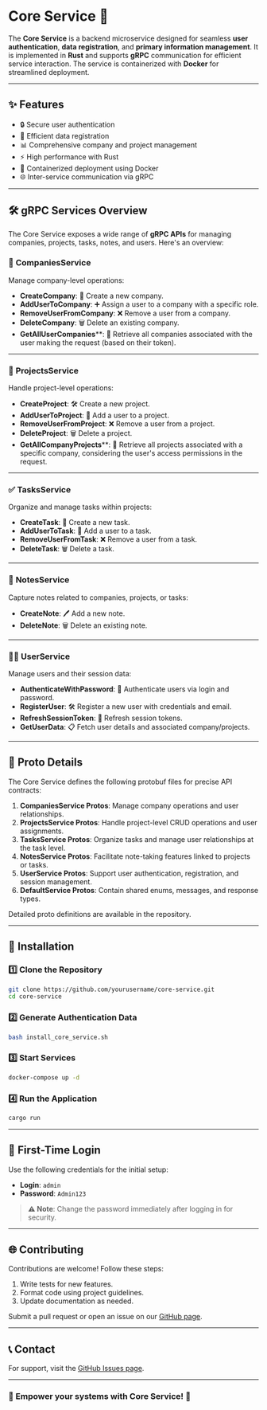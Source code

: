 # Core Service 🚀

The **Core Service** is a backend microservice designed for seamless **user authentication**, **data registration**, and **primary information management**. It is implemented in **Rust** and supports **gRPC** communication for efficient service interaction. The service is containerized with **Docker** for streamlined deployment.

---

## ✨ Features

- 🔒 Secure user authentication
- 📝 Efficient data registration
- 📊 Comprehensive company and project management
- ⚡ High performance with Rust
- 🐳 Containerized deployment using Docker
- 🌐 Inter-service communication via gRPC

---

## 🛠️ gRPC Services Overview

The Core Service exposes a wide range of **gRPC APIs** for managing companies, projects, tasks, notes, and users. Here's an overview:

### 🏢 **CompaniesService**

Manage company-level operations:

- **CreateCompany**: 🏢 Create a new company.
- **AddUserToCompany**: ➕ Assign a user to a company with a specific role.
- **RemoveUserFromCompany**: ❌ Remove a user from a company.
- **DeleteCompany**: 🗑️ Delete an existing company.
- **GetAllUserCompanies****: 📜 Retrieve all companies associated with the user making the request (based on their token).

---

### 📂 **ProjectsService**

Handle project-level operations:

- **CreateProject**: 🛠️ Create a new project.
- **AddUserToProject**: 👥 Add a user to a project.
- **RemoveUserFromProject**: ❌ Remove a user from a project.
- **DeleteProject**: 🗑️ Delete a project.
- **GetAllCompanyProjects****: 📜 Retrieve all projects associated with a specific company, considering the user's access permissions in the request.

---

### ✅ **TasksService**

Organize and manage tasks within projects:

- **CreateTask**: 📝 Create a new task.
- **AddUserToTask**: 👥 Add a user to a task.
- **RemoveUserFromTask**: ❌ Remove a user from a task.
- **DeleteTask**: 🗑️ Delete a task.

---

### 📝 **NotesService**

Capture notes related to companies, projects, or tasks:

- **CreateNote**: 🖊️ Add a new note.
- **DeleteNote**: 🗑️ Delete an existing note.

---

### 🧑‍💻 **UserService**

Manage users and their session data:

- **AuthenticateWithPassword**: 🔑 Authenticate users via login and password.
- **RegisterUser**: 🛠️ Register a new user with credentials and email.
- **RefreshSessionToken**: 🔄 Refresh session tokens.
- **GetUserData**: 📋 Fetch user details and associated company/projects.

---

## 📝 Proto Details

The Core Service defines the following protobuf files for precise API contracts:

1. **CompaniesService Protos**: Manage company operations and user relationships.
2. **ProjectsService Protos**: Handle project-level CRUD operations and user assignments.
3. **TasksService Protos**: Organize tasks and manage user relationships at the task level.
4. **NotesService Protos**: Facilitate note-taking features linked to projects or tasks.
5. **UserService Protos**: Support user authentication, registration, and session management.
6. **DefaultService Protos**: Contain shared enums, messages, and response types.

Detailed proto definitions are available in the repository.

---

## 🚀 Installation

### 1️⃣ **Clone the Repository**
```bash
git clone https://github.com/yourusername/core-service.git
cd core-service
```

### 2️⃣ **Generate Authentication Data**
```bash
bash install_core_service.sh
```

### 3️⃣ **Start Services**
```bash
docker-compose up -d
```

### 4️⃣ **Run the Application**
```bash
cargo run
```

---

## 🔐 First-Time Login

Use the following credentials for the initial setup:

- **Login**: `admin`
- **Password**: `Admin123`

> **⚠️ Note**: Change the password immediately after logging in for security.

---

## 🌐 Contributing

Contributions are welcome! Follow these steps:

1. Write tests for new features.
2. Format code using project guidelines.
3. Update documentation as needed.

Submit a pull request or open an issue on our [GitHub page](https://github.com/helai-app/hellai-app/issues).

---

## 📞 Contact

For support, visit the [GitHub Issues page](https://github.com/helai-app/hellai-app/issues). 

---

### 🚀 Empower your systems with **Core Service**! 🌟